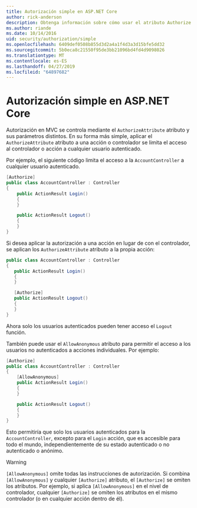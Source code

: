 ```yaml
---
title: Autorización simple en ASP.NET Core
author: rick-anderson
description: Obtenga información sobre cómo usar el atributo Authorize para restringir el acceso a las acciones y los controladores de ASP.NET Core.
ms.author: riande
ms.date: 10/14/2016
uid: security/authorization/simple
ms.openlocfilehash: 6409def0508b855d3d2a4a1f4d3a3d15bfe5dd32
ms.sourcegitcommit: 5b0eca8c21550f95de3bb21096bd4fd4d9098026
ms.translationtype: MT
ms.contentlocale: es-ES
ms.lasthandoff: 04/27/2019
ms.locfileid: "64897682"
---
```

# <a name="simple-authorization-in-aspnet-core"></a>Autorización simple en ASP.NET Core

<a name="security-authorization-simple"></a>

Autorización en MVC se controla mediante el `AuthorizeAttribute` atributo y sus parámetros distintos. En su forma más simple, aplicar el `AuthorizeAttribute` atributo a una acción o controlador se limita el acceso al controlador o acción a cualquier usuario autenticado.

Por ejemplo, el siguiente código limita el acceso a la `AccountController` a cualquier usuario autenticado.

```csharp
[Authorize]
public class AccountController : Controller
{
    public ActionResult Login()
    {
    }

    public ActionResult Logout()
    {
    }
}
```

Si desea aplicar la autorización a una acción en lugar de con el controlador, se aplican los `AuthorizeAttribute` atributo a la propia acción:

```csharp
public class AccountController : Controller
{
   public ActionResult Login()
   {
   }

   [Authorize]
   public ActionResult Logout()
   {
   }
}
```

Ahora solo los usuarios autenticados pueden tener acceso el `Logout` función.

También puede usar el `AllowAnonymous` atributo para permitir el acceso a los usuarios no autenticados a acciones individuales. Por ejemplo:

```csharp
[Authorize]
public class AccountController : Controller
{
    [AllowAnonymous]
    public ActionResult Login()
    {
    }

    public ActionResult Logout()
    {
    }
}
```

Esto permitiría que solo los usuarios autenticados para la `AccountController`, excepto para el `Login` acción, que es accesible para todo el mundo, independientemente de su estado autenticado o no autenticado o anónimo.

> [!WARNING]
> `[AllowAnonymous]` omite todas las instrucciones de autorización. Si combina `[AllowAnonymous]` y cualquier `[Authorize]` atributo, el `[Authorize]` se omiten los atributos. Por ejemplo, si aplica `[AllowAnonymous]` en el nivel de controlador, cualquier `[Authorize]` se omiten los atributos en el mismo controlador (o en cualquier acción dentro de él).
